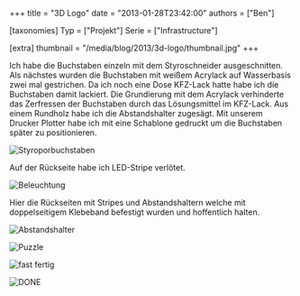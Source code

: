 +++
title = "3D Logo"
date = "2013-01-28T23:42:00"
authors = ["Ben"]

[taxonomies]
Typ = ["Projekt"]
Serie = ["Infrastructure"]

[extra]
thumbnail = "/media/blog/2013/3d-logo/thumbnail.jpg"
+++

Ich habe die Buchstaben einzeln mit dem Styroschneider ausgeschnitten.
Als nächstes wurden die Buchstaben mit weißem Acrylack auf Wasserbasis zwei mal gestrichen.
Da ich noch eine Dose KFZ-Lack hatte habe ich die Buchstaben damit lackiert.
Die Grundierung mit dem Acrylack verhinderte das Zerfressen der Buchstaben durch das Lösungsmittel im KFZ-Lack.
Aus einem Rundholz habe ich die Abstandshalter zugesägt.
Mit unserem Drucker Plotter habe ich mit eine Schablone gedruckt um die Buchstaben später zu positionieren.

![Styroporbuchstaben](../../../media/blog/2013/3d-logo/0001.jpg)

Auf der Rückseite habe ich LED-Stripe verlötet.

![Beleuchtung](../../../media/blog/2013/3d-logo/0002.jpg)

Hier die Rückseiten mit Stripes und Abstandshaltern welche mit doppelseitigem
Klebeband befestigt wurden und hoffentlich halten.

![Abstandshalter](../../../media/blog/2013/3d-logo/0003.jpg)

![Puzzle](../../../media/blog/2013/3d-logo/0004.jpg)

![fast fertig](../../../media/blog/2013/3d-logo/0005.jpg)

![DONE](../../../media/blog/2013/3d-logo/0006.jpg)
